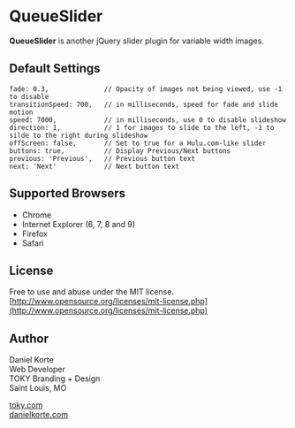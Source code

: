 # QueueSlider

**QueueSlider** is another jQuery slider plugin for variable width images.

## Default Settings

```
fade: 0.3,              // Opacity of images not being viewed, use -1 to disable
transitionSpeed: 700,   // in milliseconds, speed for fade and slide motion
speed: 7000,            // in milliseconds, use 0 to disable slideshow
direction: 1,           // 1 for images to slide to the left, -1 to silde to the right during slideshow
offScreen: false,       // Set to true for a Hulu.com-like slider
buttons: true,          // Display Previous/Next buttons
previous: 'Previous',   // Previous button text
next: 'Next'            // Next button text
```

## Supported Browsers

* Chrome
* Internet Explorer (6, 7, 8 and 9)
* Firefox
* Safari

## License

Free to use and abuse under the MIT license. [http://www.opensource.org/licenses/mit-license.php](http://www.opensource.org/licenses/mit-license.php)

## Author

Daniel Korte  
Web Developer  
TOKY Branding + Design  
Saint Louis, MO  

[toky.com](http://toky.com/)  
[danielkorte.com](http://danielkorte.com/)